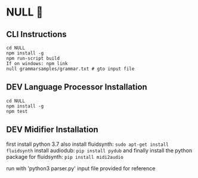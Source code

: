 # NULL 🤷

## CLI Instructions

```
cd NULL
npm install -g
npm run-script build
If on windows: npm link
null grammarsamples/grammar.txt # gto input file
```


## DEV Language Processor Installation 
```
cd NULL
npm install -g
npm test
```

## DEV Midifier Installation

first install python 3.7
also install fluidsynth: `sudo apt-get install fluidsynth`
install audiodub: `pip install pydub`
and finally install the python package for fluidsynth: `pip install midi2audio`


run with 'python3 parser.py'
input file provided for reference

